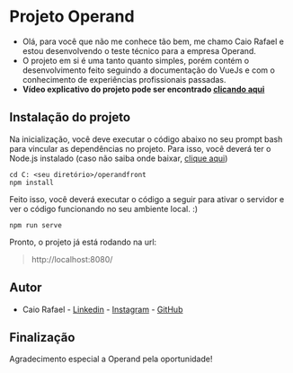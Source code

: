 # Projeto Operand

- Olá, para você que não me conhece tão bem, me chamo Caio Rafael e estou desenvolvendo o teste técnico para a empresa Operand.
- O projeto em si é uma tanto quanto simples, porém contém o desenvolvimento feito seguindo a documentação do VueJs e com o conhecimento de experiências profissionais passadas.
- **Vídeo explicativo do projeto pode ser encontrado [clicando aqui](https://photos.app.goo.gl/B7QsMGj6EDZVQj1d9)**

## Instalação do projeto

Na inicialização, você deve executar o código abaixo no seu prompt bash para vincular as dependências no projeto. Para isso, você deverá ter o Node.js instalado (caso não saiba onde baixar, [clique aqui](https://nodejs.org/en/download/))
```
cd C: <seu diretório>/operandfront
npm install
```
Feito isso, você deverá executar o código a seguir para ativar o servidor e ver o código funcionando no seu ambiente local. :)
```
npm run serve
```
Pronto, o projeto já está rodando na url:
> http://localhost:8080/

## Autor
- Caio Rafael - [Linkedin](https://www.linkedin.com/in/caio-rafael-gabardo-6b6669163/) - [Instagram](https://www.instagram.com/kaioso20/) - [GitHub](https://github.com/kaioso20)

## Finalização

Agradecimento especial a Operand pela oportunidade!
